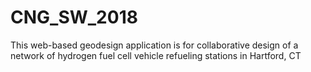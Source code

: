 # CNG_SW_2018
This web-based geodesign application is for collaborative design of a network of hydrogen fuel cell vehicle refueling stations in Hartford, CT
